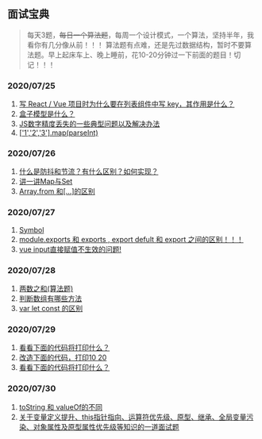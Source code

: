 ## 面试宝典
> 每天3题，<del>每日一个算法题</del>，每周一个设计模式，一个算法，坚持半年，我看你有几分像从前！！！
> 算法题有点难，还是先过数据结构，暂时不要算法题。早上起床车上、晚上睡前，花10-20分钟过一下前面的题目！切记！！！
### 2020/07/25
1. [写 React / Vue 项目时为什么要在列表组件中写 key，其作用是什么？](./vue/1.md) 
2. [盒子模型是什么？](./html/1.md)
3. [JS数字精度丢失的一些典型问题以及解决办法](./javascript/1.md)
4. [['1','2','3'].map(parseInt)](./javascript/2.md)

### 2020/07/26
1. [什么是防抖和节流？有什么区别？如何实现？](./html/2.md)
2. [讲一讲Map与Set](./javascript/3.md)
3. [Array.from 和[...]的区别](./javascript/4.md)

### 2020/07/27
1. [Symbol](./javascript/5.md)
2. [module.exports 和 exports , export defult 和 export 之间的区别！！！ ](./javascript/6.md)
3. [vue input直接赋值不生效的问题!](./vue/2.md)

### 2020/07/28
1. [两数之和(算法题)](./javascript/7.md)
2. [判断数组有哪些方法](./javascript/8.md)
3. [var let const 的区别](./javascript/9.md)

### 2020/07/29
1. [看看下面的代码将打印什么？](./javascript/10.md)
2. [改造下面的代码，打印10 20](./javascript/11.md)
3. [看看下面的代码将打印什么？](./javascript/12.md)

### 2020/07/30
1. [toString 和 valueOf的不同](./javascript/13.md) 
2. [关于变量定义提升、this指针指向、运算符优先级、原型、继承、全局变量污染、对象属性及原型属性优先级等知识的一道面试题](./javascript/14.md)